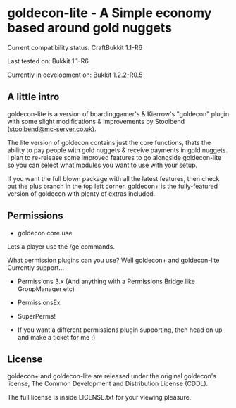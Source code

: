 # goldecon-lite - A Simple economy based around gold nuggets

Current compatibility status: CraftBukkit 1.1-R6

Last tested on: Bukkit 1.1-R6

Currently in development on: Bukkit 1.2.2-R0.5

## A little intro
goldecon-lite is a version of boardinggamer's & Kierrow's "goldecon" plugin with
some slight modifications & improvements by Stoolbend (<stoolbend@mc-server.co.uk>).

The lite version of goldecon contains just the core functions, thats the ability to pay people with gold nuggets & receive payments in gold nuggets. I plan to re-release some improved features to go alongside goldecon-lite so you can select what modules you want to use with your setup.

If you want the full blown package with all the latest features, then check out the plus branch in the top left corner. goldecon+ is the fully-featured version of goldecon with plenty of extras included.


## Permissions
 * goldecon.core.use

Lets a player use the /ge commands.

What permission plugins can you use? Well goldecon+ and goldecon-lite Currently support...

 - Permissions 3.x (And anything with a Permissions Bridge like GroupManager etc)
 
 - PermissionsEx 

 - SuperPerms!
 
 - If you want a different permissions plugin supporting, then head on up and make a ticket for me :)

 
## License
goldecon+ and goldecon-lite are released under the original goldecon's license,
The Common Development and Distribution License (CDDL).

The full license is inside LICENSE.txt for your viewing pleasure.
